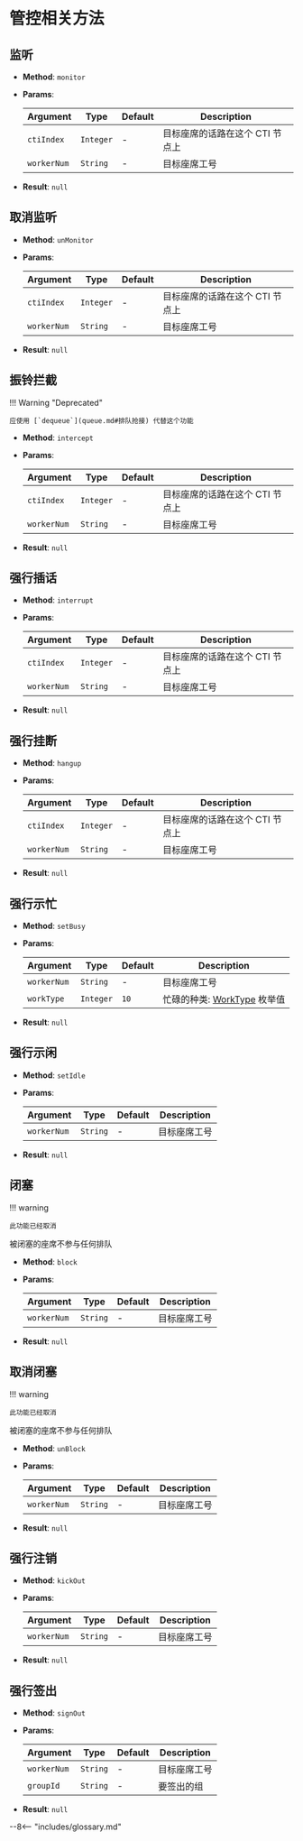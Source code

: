# 管控相关方法

## 监听

-   **Method**: `monitor`

-   **Params**:

    | Argument    | Type      | Default | Description                     |
    | ----------- | --------- | ------- | ------------------------------- |
    | `ctiIndex`  | `Integer` | -       | 目标座席的话路在这个 CTI 节点上 |
    | `workerNum` | `String`  | -       | 目标座席工号                    |

-   **Result**: `null`

## 取消监听

-   **Method**: `unMonitor`

-   **Params**:

    | Argument    | Type      | Default | Description                     |
    | ----------- | --------- | ------- | ------------------------------- |
    | `ctiIndex`  | `Integer` | -       | 目标座席的话路在这个 CTI 节点上 |
    | `workerNum` | `String`  | -       | 目标座席工号                    |

-   **Result**: `null`

## 振铃拦截

!!! Warning "Deprecated"

    应使用 [`dequeue`](queue.md#排队抢接) 代替这个功能

-   **Method**: `intercept`

-   **Params**:

    | Argument    | Type      | Default | Description                     |
    | ----------- | --------- | ------- | ------------------------------- |
    | `ctiIndex`  | `Integer` | -       | 目标座席的话路在这个 CTI 节点上 |
    | `workerNum` | `String`  | -       | 目标座席工号                    |

-   **Result**: `null`

## 强行插话

-   **Method**: `interrupt`

-   **Params**:

    | Argument    | Type      | Default | Description                     |
    | ----------- | --------- | ------- | ------------------------------- |
    | `ctiIndex`  | `Integer` | -       | 目标座席的话路在这个 CTI 节点上 |
    | `workerNum` | `String`  | -       | 目标座席工号                    |

-   **Result**: `null`

## 强行挂断

-   **Method**: `hangup`

-   **Params**:

    | Argument    | Type      | Default | Description                     |
    | ----------- | --------- | ------- | ------------------------------- |
    | `ctiIndex`  | `Integer` | -       | 目标座席的话路在这个 CTI 节点上 |
    | `workerNum` | `String`  | -       | 目标座席工号                    |

-   **Result**: `null`

## 强行示忙

-   **Method**: `setBusy`

-   **Params**:

    | Argument    | Type      | Default | Description                     |
    | ----------- | --------- | ------- | ------------------------------- |
    | `workerNum` | `String`  | -       | 目标座席工号                    |
    | `workType`  | `Integer` | `10`    | 忙碌的种类: [WorkType][] 枚举值 |

-   **Result**: `null`

## 强行示闲

-   **Method**: `setIdle`

-   **Params**:

    | Argument    | Type     | Default | Description  |
    | ----------- | -------- | ------- | ------------ |
    | `workerNum` | `String` | -       | 目标座席工号 |

-   **Result**: `null`

## 闭塞

!!! warning

    此功能已经取消

被闭塞的座席不参与任何排队

-   **Method**: `block`

-   **Params**:

    | Argument    | Type     | Default | Description  |
    | ----------- | -------- | ------- | ------------ |
    | `workerNum` | `String` | -       | 目标座席工号 |

-   **Result**: `null`

## 取消闭塞

!!! warning

    此功能已经取消

被闭塞的座席不参与任何排队

-   **Method**: `unBlock`

-   **Params**:

    | Argument    | Type     | Default | Description  |
    | ----------- | -------- | ------- | ------------ |
    | `workerNum` | `String` | -       | 目标座席工号 |

-   **Result**: `null`

## 强行注销

-   **Method**: `kickOut`

-   **Params**:

    | Argument    | Type     | Default | Description  |
    | ----------- | -------- | ------- | ------------ |
    | `workerNum` | `String` | -       | 目标座席工号 |

-   **Result**: `null`

## 强行签出

-   **Method**: `signOut`

-   **Params**:

    | Argument    | Type     | Default | Description  |
    | ----------- | -------- | ------- | ------------ |
    | `workerNum` | `String` | -       | 目标座席工号 |
    | `groupId`   | `String` | -       | 要签出的组   |

-   **Result**: `null`

[worktype]: ../types/enums.md#座席工作类型

--8<-- "includes/glossary.md"
